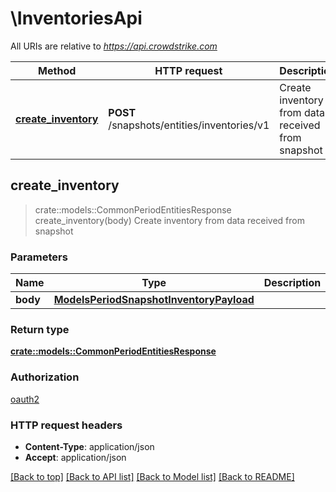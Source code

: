 # \InventoriesApi

All URIs are relative to *<https://api.crowdstrike.com>*

Method | HTTP request | Description
------------- | ------------- | -------------
[**create_inventory**](InventoriesApi.md#create_inventory) | **POST** /snapshots/entities/inventories/v1 | Create inventory from data received from snapshot

## create_inventory

> crate::models::CommonPeriodEntitiesResponse create_inventory(body)
Create inventory from data received from snapshot

### Parameters

Name | Type | Description  | Required | Notes
------------- | ------------- | ------------- | ------------- | -------------
**body** | [**ModelsPeriodSnapshotInventoryPayload**](ModelsPeriodSnapshotInventoryPayload.md) |  | [required] |

### Return type

[**crate::models::CommonPeriodEntitiesResponse**](common.EntitiesResponse.md)

### Authorization

[oauth2](../README.md#oauth2)

### HTTP request headers

- **Content-Type**: application/json
- **Accept**: application/json

[[Back to top]](#) [[Back to API list]](../README.md#documentation-for-api-endpoints) [[Back to Model list]](../README.md#documentation-for-models) [[Back to README]](../README.md)
